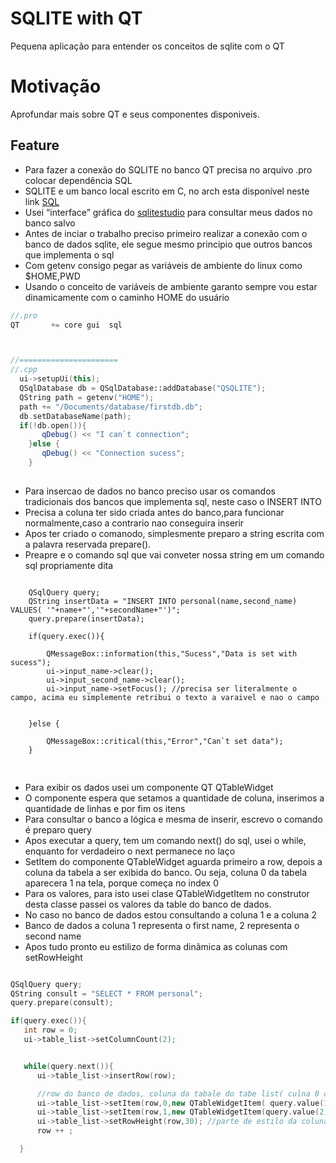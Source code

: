 # SQLITE with QT
Pequena aplicação para entender os conceitos de sqlite com o QT

# Motivação
Aprofundar mais sobre QT e seus componentes disponiveis.

## Feature
- Para fazer a conexão do SQLITE no banco QT precisa no arquivo  .pro  colocar  dependência  SQL
- SQLITE  e um banco local escrito em C, no arch esta disponível neste link [SQL](https://aur.archlinux.org/packages/sqlite2)
- Usei “interface” gráfica do [sqlitestudio](https://aur.archlinux.org/packages/sqlitestudio) para consultar meus dados no banco salvo
- Antes de inciar o trabalho preciso primeiro realizar a conexão com o banco de dados sqlite, ele segue mesmo principio que outros bancos que implementa o sql
- Com getenv consigo pegar as variáveis de ambiente do linux como $HOME,PWD
- Usando o conceito de variáveis de ambiente garanto sempre vou estar dinamicamente com o caminho HOME do usuário



``` c++
//.pro
QT       += core gui  sql



//======================
//.cpp
  ui->setupUi(this);
  QSqlDatabase db = QSqlDatabase::addDatabase("QSQLITE");
  QString path = getenv("HOME"); 
  path += "/Documents/database/firstdb.db";
  db.setDatabaseName(path);
  if(!db.open()){
       qDebug() << "I can`t connection";
    }else {
       qDebug() << "Connection sucess";
    }
```


## 
- Para insercao de dados no banco preciso usar os comandos tradicionais dos bancos que implementa sql, neste caso o INSERT INTO
- Precisa a coluna ter sido criada antes do banco,para  funcionar normalmente,caso a contrario nao conseguira inserir
- Apos ter criado o comanodo, simplesmente preparo a string escrita com a palavra reservada prepare(). 
- Preapre e o comando sql que vai conveter nossa string em um comando sql propriamente dita




``` c+=

    QSqlQuery query;
    QString insertData = "INSERT INTO personal(name,second_name)  VALUES( '"+name+"','"+secondName+"')";
    query.prepare(insertData);

    if(query.exec()){

        QMessageBox::information(this,"Sucess","Data is set with sucess");
        ui->input_name->clear();
        ui->input_second_name->clear();
        ui->input_name->setFocus(); //precisa ser literalmente o campo, acima eu simplemente retribui o texto a varaivel e nao o campo


    }else {

        QMessageBox::critical(this,"Error","Can`t set data");
    }


```

##

- Para exibir os dados usei um componente QT QTableWidget
- O componente espera que setamos a quantidade de coluna, inserimos a quantidade de linhas e por fim os itens
- Para consultar o banco a lógica e mesma de inserir, escrevo o comando é preparo  query
- Apos executar a query, tem um comando next() do sql, usei o while, enquanto for verdadeiro o next permanece no laço
- SetItem do componente QTableWidget aguarda primeiro a row, depois a coluna da tabela a ser exibida do banco. Ou seja, coluna 0 da tabela aparecera 1 na tela, porque começa no index 0
- Para os valores, para isto usei  clase QTableWidgetItem no construtor desta classe  passei os valores da table do banco de dados.
- No caso no banco de dados estou consultando a coluna 1 e a coluna 2
- Banco de dados a coluna 1 representa o first name, 2 representa o second name
- Apos tudo pronto eu estilizo de forma dinâmica as colunas com  setRowHeight

``` c++

QSqlQuery query;
QString consult = "SELECT * FROM personal"; 
query.prepare(consult);

if(query.exec()){
   int row = 0;
   ui->table_list->setColumnCount(2);


   while(query.next()){
      ui->table_list->insertRow(row);

      //row do banco de dados, coluna da tabale do tabe list( culna 0 corresponde a primerioa coluna 1 correponde ao 2 coluna), a classe  widget,value da couluna no banco(id,name ou second_name)
      ui->table_list->setItem(row,0,new QTableWidgetItem( query.value(1).toString()));
      ui->table_list->setItem(row,1,new QTableWidgetItem(query.value(2).toString()));
      ui->table_list->setRowHeight(row,30); //parte de estilo da coluna
      row ++ ;

  }

```











